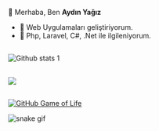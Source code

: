 
👋 Merhaba, Ben **Aydın Yağız**
- 👀 Web Uygulamaları geliştiriyorum.
- 🌱 Php, Laravel, C#, .Net ile ilgileniyorum.



<!--
**aydinyagizz/aydinyagizz** is a ✨ _special_ ✨ repository because its `README.md` (this file) appears on your GitHub profile.

Here are some ideas to get you started:

- 🔭 I’m currently working on ...
- 🌱 I’m currently learning ...
- 👯 I’m looking to collaborate on ...
- 🤔 I’m looking for help with ...
- 💬 Ask me about ...
- 📫 How to reach me: ...
- 😄 Pronouns: ...
- ⚡ Fun fact: ...
-->


##


![Github stats 1](https://github-readme-stats.vercel.app/api?username=aydinyagizz&show_icons=true&theme=gradient) 

##

  <div>   
<a href="https://www.linkedin.com/in/aydin-yagiz/" target="_blank"><img src="https://img.shields.io/badge/-LinkedIn-%230077B5?style=for-the-badge&logo=linkedin&lo-goColor=white" target="_blank"></a>   
</div>

##

[![GitHub Game of Life](https://github4life.herokuapp.com/aydinyagizz.gif?z=6)](https://github4life.herokuapp.com/aydinyagizz)



![snake gif](https://github.com/aydinyagizz/aydinyagizz/blob/output/github-contribution-grid-snake.gif)


  
  
 
